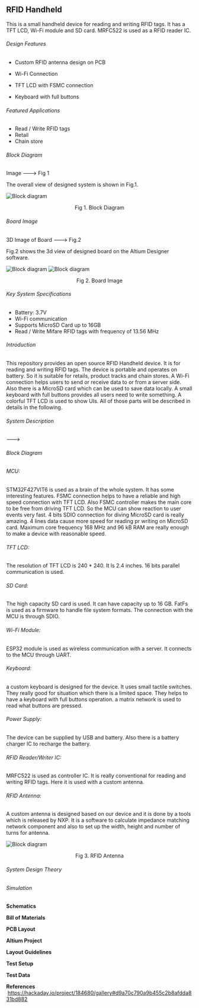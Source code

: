 ## RFID Handheld

This is a small handheld device for reading and writing RFID tags. It has a TFT LCD, Wi-Fi module and SD card. MRFC522 is used as a RFID reader IC.



###### Design Features

- Custom RFID antenna design on PCB

- Wi-Fi Connection

- TFT LCD with FSMC connection

- Keyboard with full buttons

  

###### Featured Applications

- Read / Write RFID tags
- Retail
- Chain store



###### Block Diagram

Image ---> Fig 1

The overall view of designed system is shown in Fig.1.



![Block diagram](https://github.com/hosein-mokarian/RFID-Handheld/blob/main/Fig/RFID_Handheld.jpg)

<div style="text-align: center;">
    <p>Fig 1. Block Diagram</p>
</div>




###### Board Image

3D Image of Board ---> Fig.2

Fig.2 shows the 3d view of designed board on the Altium Designer software. 

![Block diagram](https://github.com/hosein-mokarian/RFID-Handheld/blob/main/Fig/RFID_Handhels_top.JPG)
![Block diagram](https://github.com/hosein-mokarian/RFID-Handheld/blob/main/Fig/RFID_Handhels_bottom.JPG)

<div style="text-align: center;">
    <p>Fig 2. Board Image</p>
</div>



###### Key System Specifications

- Battery: 3.7V
- Wi-Fi communication
- Supports MicroSD Card up to 16GB
- Read / Write Mifare RFID tags with frequency of 13.56 MHz



###### Introduction

This repository provides an open source RFID Handheld device. It is for reading and writing RFID tags. The device is portable and operates on battery. So it is suitable for retails, product tracks and chain stores. A Wi-Fi connection helps users to send or receive data to or from a server side. Also there is a MicroSD card which can be used to save data locally. A small keyboard with full buttons provides all users need to write something. A colorful TFT LCD is used to show UIs. All of those parts will be described in details in the following.



###### System Description

--->



###### Block Diagram





###### MCU:

STM32F427VIT6 is used as a brain of the whole system. It has some interesting features. FSMC connection helps to have a reliable and high speed connection with TFT LCD. Also FSMC controller makes the main core to be free from driving TFT LCD. So the MCU can show reaction to user events very fast. 4 bits SDIO connection for diving MicroSD card is really amazing. 4 lines data cause more speed for reading pr writing on MicroSD card. Maximum core frequency 168 MHz and 96 kB RAM are really enough to make a device with reasonable speed.



###### TFT LCD:

The resolution of TFT LCD is 240 * 240. It ls 2.4 inches. 16 bits parallel communication is used.



###### SD Card:

The high capacity SD card is used. It can have capacity up to 16 GB. FatFs is used as a firmware to handle file system formats. The connection with the MCU is through SDIO.



###### Wi-Fi Module:

ESP32 module is used as wireless communication with a server. It connects to the MCU through UART.



###### Keyboard:

a custom keyboard is designed for the device. It uses small tactile switches. They really good for situation which there is a limited space. They helps to have a keyboard with full buttons operation. a matrix network is used to read what buttons are pressed.



###### Power Supply:

The device can be supplied by USB and battery. Also there is a battery charger IC to recharge the battery. 



###### RFID Reader/Writer IC:

MRFC522 is used as controller IC. It is really conventional for reading and writing RFID tags. Here it is used with a custom antenna. 



###### RFID Antenna:

A custom antenna is designed based on our device and it is done by a tools which is released by NXP. It is a software to calculate impedance matching network component and also to set up the width, height and number of turns for antenna.

![Block diagram](https://github.com/hosein-mokarian/RFID-Handheld/blob/main/Fig/RFID_Handheld_antenna.JPG)

<div style="text-align: center;">
    <p>Fig 3. RFID Antenna</p>
</div>


###### System Design Theory





###### Simulation





**Schematics**



**Bill of Materials**



**PCB Layout**



**Altium Project**



**Layout Guidelines**



**Test Setup**



**Test Data**



**References**
​ https://hackaday.io/project/184680/gallery#d9a70c790a9b455c2b8afdda831bd882


